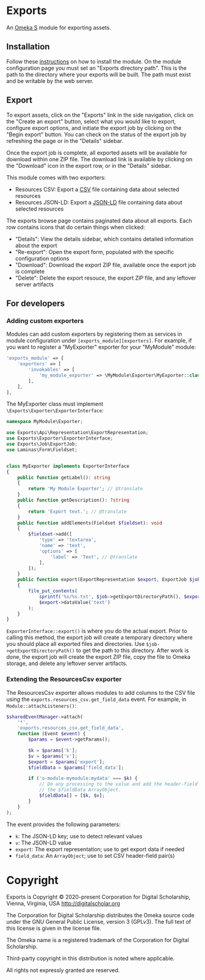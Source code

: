 # Exports

An [Omeka S](https://omeka.org/s/) module for exporting assets.

## Installation

Follow these [instructions](https://omeka.org/s/docs/user-manual/modules/) on how
to install the module. On the module configuration page you must set an "Exports
directory path". This is the path to the directory where your exports will be built.
The path must exist and be writable by the web server.

## Export

To export assets, click on the "Exports" link in the side navigation, click on the
"Create an export" button, select what you would like to export, configure export
options, and initiate the export job by clicking on the "Begin export" button. You
can check on the status of the export job by refreshing the page or in the "Details"
sidebar.

Once the export job is complete, all exported assets will be available for download
within one ZIP file. The download link is available by clicking on the "Download"
icon in the export row, or in the "Details" sidebar.

This module comes with two exporters:

- Resources CSV: Export a [CSV](https://en.wikipedia.org/wiki/Comma-separated_values) file containing data about selected resources
- Resources JSON-LD: Export a [JSON-LD](https://en.wikipedia.org/wiki/JSON-LD) file containing data about selected resources

The exports browse page contains paginated data about all exports. Each row contains
icons that do certain things when clicked:

- "Details": View the details sidebar, which contains detailed information about the export
- "Re-export": Open the export form, populated with the specific configuration options
- "Download": Download the export ZIP file, available once the export job is complete
- "Delete": Delete the export resouce, the export ZIP file, and any leftover server artifacts

## For developers

### Adding custom exporters

Modules can add custom exporters by registering them as services in module configuration
under `[exports_module][exporters]`. For example, if you want to register a "MyExporter"
exporter for your "MyModule" module:

```php
'exports_module' => [
    'exporters' => [
        'invokables' => [
            'my_module_exporter' => \MyModule\Exporter\MyExporter::class,
        ],
    ],
],
```

The MyExporter class must implement `\Exports\Exporter\ExporterInterface`:

```php
namespace MyModule\Exporter;

use Exports\Api\Representation\ExportRepresentation;
use Exports\Exporter\ExporterInterface;
use Exports\Job\ExportJob;
use Laminas\Form\Fieldset;


class MyExporter implements ExporterInterface
{
    public function getLabel(): string
    {
        return 'My Module Exporter'; // @translate
    }
    public function getDescription(): ?string
    {
        return 'Export text.'; // @translate
    }
    public function addElements(Fieldset $fieldset): void
    {
        $fieldset->add([
            'type' => 'textarea',
            'name' => 'text',
            'options' => [
                'label' => 'Text', // @translate
            ],
        ]);
    }
    public function export(ExportRepresentation $export, ExportJob $job): void
    {
        file_put_contents(
            sprintf('%s/%s.txt', $job->getExportDirectoryPath(), $export->name()),
            $export->dataValue('text')
        );
    }
}
```

`ExporterInterface::export()` is where you do the actual export. Prior to calling
this method, the export job will create a temporary directory where you should place
all exported files and directories. Use `$job->getExportDirectoryPath()` to get
the path to this directory. After work is done, the export job will create the export
ZIP file, copy the file to Omeka storage, and delete any leftover server artifacts.

### Extending the ResourcesCsv exporter

The ResourcesCsv exporter allows modules to add columns to the CSV file using the
`exports.resources_csv.get_field_data` event. For example, in `Module::attachListeners()`:

```php
$sharedEventManager->attach(
    '*',
    'exports.resources_csv.get_field_data',
    function (Event $event) {
        $params = $event->getParams();

        $k = $params['k'];
        $v = $params['v'];
        $export = $params['export'];
        $fieldData = $params['field_data'];

        if ('o-module-mymodule:mydata' === $k) {
            // Do any processing to the value and add the header-field pair to
            // the $fieldData ArrayObject.
            $fieldData[] = [$k, $v];
        }
    }
);
```

The event provides the following parameters:

- `k`: The JSON-LD key; use to detect relevant values
- `v`: The JSON-LD value
- `export`: The export representation; use to get export data if needed
- `field_data`: An `ArrayObject`; use to set CSV header-field pair(s)

# Copyright

Exports is Copyright © 2020-present Corporation for Digital Scholarship, Vienna,
Virginia, USA http://digitalscholar.org

The Corporation for Digital Scholarship distributes the Omeka source code under
the GNU General Public License, version 3 (GPLv3). The full text of this license
is given in the license file.

The Omeka name is a registered trademark of the Corporation for Digital Scholarship.

Third-party copyright in this distribution is noted where applicable.

All rights not expressly granted are reserved.
